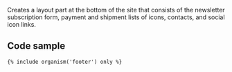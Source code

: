 Creates a layout part at the bottom of the site that consists of the newsletter subscription form, payment and shipment lists of icons, contacts, and social icon links.

## Code sample

```
{% include organism('footer') only %}
```
